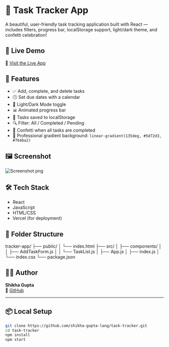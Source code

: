 # 📝 Task Tracker App

A beautiful, user-friendly task tracking application built with React — includes filters, progress bar, localStorage support, light/dark theme, and confetti celebration!

## 🚀 Live Demo

🔗 [Visit the Live App](https://task-tracker-yourname.vercel.app/)

## 🎯 Features

- ✅ Add, complete, and delete tasks
- 🕓 Set due dates with a calendar
- 🎨 Light/Dark Mode toggle
- 📊 Animated progress bar
- 🔄 Tasks saved to localStorage
- 🔍 Filter: All / Completed / Pending
- 🎉 Confetti when all tasks are completed
- 🌈 Professional gradient background: `linear-gradient(135deg, #5d72d3, #764ba2)`

## 🖼️ Screenshot

![Screenshot png](https://github.com/user-attachments/assets/630d5289-73bb-481e-957c-6602944b5c9f)



## 🛠️ Tech Stack

- React
- JavaScript
- HTML/CSS
- Vercel (for deployment)

## 📂 Folder Structure

tracker-app/
├── public/
│ └── index.html
├── src/
│ ├── components/
│ │ ├── AddTaskForm.js
│ │ └── TaskList.js
│ ├── App.js
│ ├── index.js
│ └── index.css
└── package.json


## 🧑‍💻 Author

**Shikha Gupta**  
🔗 [GitHub](https://github.com/shikha-gupta-lang)

---

## 📦 Local Setup

```bash
git clone https://github.com/shikha-gupta-lang/task-tracker.git
cd task-tracker
npm install
npm start
